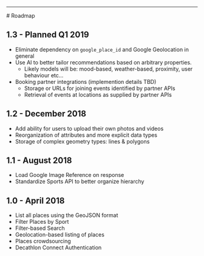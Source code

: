 <hr class="hr-section-sep">
# Roadmap

## 1.3 - Planned Q1 2019
  * Eliminate dependency on `google_place_id` and Google Geolocation in general
  * Use AI to better tailor recommendations based on arbitrary properties.
      * Likely models will be: mood-based, weather-based, proximity, user
          behaviour etc...
  * Booking partner integrations (implemention details TBD)
    * Storage or URLs for joining events identified by partner APIs
    * Retrieval of events at locations as supplied by partner APIs

## 1.2 - December 2018
  * Add ability for users to upload their own photos and videos
  * Reorganization of attributes and more explicit data types
  * Storage of complex geometry types: lines & polygons

## 1.1 - August 2018
  * Load Google Image Reference on response
  * Standardize Sports API to better organize hierarchy

## 1.0 - April 2018
  * List all places using the GeoJSON format
  * Filter Places by Sport
  * Filter-based Search
  * Geolocation-based listing of places
  * Places crowdsourcing
  * Decathlon Connect Authentication
